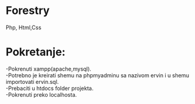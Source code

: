 # Forestry
Php, Html,Css

# Pokretanje:
-Pokrenuti xampp(apache,mysql).  
-Potrebno je kreirati shemu na phpmyadminu sa nazivom ervin i u shemu importovati ervin.sql.  
-Prebaciti u htdocs folder projekta.  
-Pokrenuti preko localhosta.  

